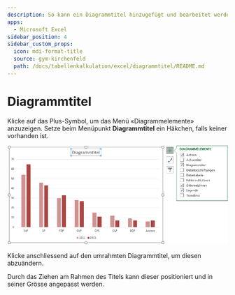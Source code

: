 ```yaml
---
description: So kann ein Diagrammtitel hinzugefügt und bearbeitet werden
apps:
  - Microsoft Excel
sidebar_position: 4
sidebar_custom_props:
  icon: mdi-format-title
  source: gym-kirchenfeld
  path: /docs/tabellenkalkulation/excel/diagrammtitel/README.md
---
```


# Diagrammtitel




Klicke auf das Plus-Symbol, um das Menü «Diagrammelemente» anzuzeigen. Setze beim Menüpunkt __Diagrammtitel__ ein Häkchen, falls keiner vorhanden ist.

![](./images/diagram-title.ms.png)

Klicke anschliessend auf den umrahmten Diagrammtitel, um diesen abzuändern.

Durch das Ziehen am Rahmen des Titels kann dieser positioniert und in seiner Grösse angepasst werden.
